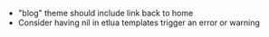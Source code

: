* "blog" theme should include link back to home
* Consider having nil in etlua templates trigger an error or warning

